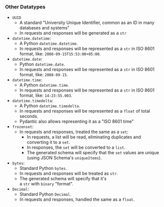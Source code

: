### Other Datatypes
- `UUID`
	- A standard "University Unique Identifier, common as an ID in many databases and systems"
	- In requests and responses will be generated as a `str`
- `datetime.datetime`:
    - A Python `datetime.datetime`.
    - In requests and responses will be represented as a `str` in ISO 8601 format, like: `2008-09-15T15:53:00+05:00`.
- `datetime.date`:
    - Python `datetime.date`.
    - In requests and responses will be represented as a `str` in ISO 8601 format, like: `2008-09-15`.
- `datetime.time`:
    - A Python `datetime.time`.
    - In requests and responses will be represented as a `str` in ISO 8601 format, like: `14:23:55.003`.
- `datetime.timedelta`:
    - A Python `datetime.timedelta`.
    - In requests and responses will be represented as a `float` of total seconds.
    - Pydantic also allows representing it as a "ISO 8601 time"
- `frozenset`:
    - In requests and responses, treated the same as a `set`:
        - In requests, a list will be read, eliminating duplicates and converting it to a `set`.
        - In responses, the `set` will be converted to a `list`.
        - The generated schema will specify that the `set` values are unique (using JSON Schema's `uniqueItems`).
- `bytes`:
    - Standard Python `bytes`.
    - In requests and responses will be treated as `str`.
    - The generated schema will specify that it's a `str` with `binary` "format".
- `Decimal`:
    - Standard Python `Decimal`.
    - In requests and responses, handled the same as a `float`.